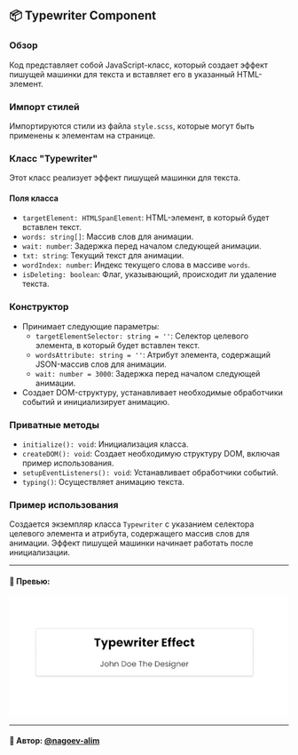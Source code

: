 ## 📦 Typewriter  Component

### Обзор

Код представляет собой JavaScript-класс, который создает эффект пишущей машинки для текста и вставляет его в указанный HTML-элемент.

### Импорт стилей
Импортируются стили из файла `style.scss`, которые могут быть применены к элементам на странице.

### Класс "Typewriter"
Этот класс реализует эффект пишущей машинки для текста.

#### Поля класса
- `targetElement: HTMLSpanElement`: HTML-элемент, в который будет вставлен текст.
- `words: string[]`: Массив слов для анимации.
- `wait: number`: Задержка перед началом следующей анимации.
- `txt: string`: Текущий текст для анимации.
- `wordIndex: number`: Индекс текущего слова в массиве `words`.
- `isDeleting: boolean`: Флаг, указывающий, происходит ли удаление текста.

### Конструктор
- Принимает следующие параметры:
  - `targetElementSelector: string = ''`: Селектор целевого элемента, в который будет вставлен текст.
  - `wordsAttribute: string = ''`: Атрибут элемента, содержащий JSON-массив слов для анимации.
  - `wait: number = 3000`: Задержка перед началом следующей анимации.
- Создает DOM-структуру, устанавливает необходимые обработчики событий и инициализирует анимацию.

### Приватные методы
- `initialize(): void`: Инициализация класса.
- `createDOM(): void`: Создает необходимую структуру DOM, включая пример использования.
- `setupEventListeners(): void`: Устанавливает обработчики событий.
- `typing()`: Осуществляет анимацию текста.

### Пример использования
Создается экземпляр класса `Typewriter` с указанием селектора целевого элемента и атрибута, содержащего массив слов для анимации. Эффект пишущей машинки начинает работать после инициализации.


---

#### 🌄 Превью:

![Preview](public/preview.gif)

-----

#### 🙌 Автор: [@nagoev-alim](https://github.com/nagoev-alim)

